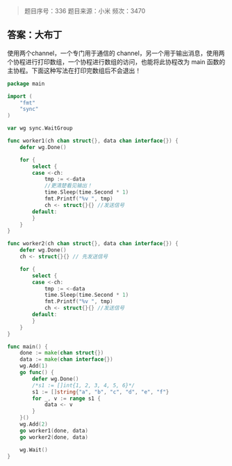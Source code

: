 > 题目序号：336
> 题目来源：小米
> 频次：3470

## 答案：大布丁

使用两个channel，一个专门用于通信的 channel，另一个用于输出消息，使用两个协程进行打印数组，一个协程进行数组的访问，也能将此协程改为 main 函数的主协程。下面这种写法在打印完数组后不会退出！

```go
package main

import (
	"fmt"
	"sync"
)

var wg sync.WaitGroup

func worker1(ch chan struct{}, data chan interface{}) {
	defer wg.Done()

	for {
		select {
		case <-ch:
			tmp := <-data
			//更清楚看见输出！
			time.Sleep(time.Second * 1)
			fmt.Printf("%v ", tmp)
			ch <- struct{}{} //发送信号
		default:
		}
	}
}

func worker2(ch chan struct{}, data chan interface{}) {
	defer wg.Done()
	ch <- struct{}{} // 先发送信号

	for {
		select {
		case <-ch:
			tmp := <-data
			time.Sleep(time.Second * 1) 
			fmt.Printf("%v ", tmp)
			ch <- struct{}{} //发送信号
		default:
		}
	}
}

func main() {
	done := make(chan struct{})
	data := make(chan interface{})
	wg.Add(1)
	go func() {
		defer wg.Done()
		/*s1 := []int{1, 2, 3, 4, 5, 6}*/
		s1 := []string{"a", "b", "c", "d", "e", "f"}
		for _, v := range s1 {
			data <- v
		}
	}()
	wg.Add(2)
	go worker1(done, data)
	go worker2(done, data)

	wg.Wait()
}
```

